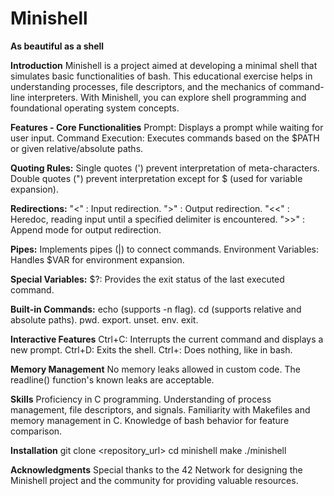 # Minishell
**As beautiful as a shell**

**Introduction**
Minishell is a project aimed at developing a minimal shell that simulates basic functionalities of bash. This educational exercise helps in understanding processes, file descriptors, and the mechanics of command-line interpreters. With Minishell, you can explore shell programming and foundational operating system concepts.

**Features - Core Functionalities**
Prompt: Displays a prompt while waiting for user input.
Command Execution: Executes commands based on the $PATH or given relative/absolute paths.

**Quoting Rules:**
Single quotes (') prevent interpretation of meta-characters.
Double quotes (") prevent interpretation except for $ (used for variable expansion).

**Redirections:**
"<" : Input redirection.
">" : Output redirection.
"<<" : Heredoc, reading input until a specified delimiter is encountered.
">>" : Append mode for output redirection.

**Pipes:**
Implements pipes (|) to connect commands.
Environment Variables: Handles $VAR for environment expansion.

**Special Variables:**
$?: Provides the exit status of the last executed command.

**Built-in Commands:**
echo (supports -n flag).
cd (supports relative and absolute paths).
pwd.
export.
unset.
env.
exit.

**Interactive Features**
Ctrl+C: Interrupts the current command and displays a new prompt.
Ctrl+D: Exits the shell.
Ctrl+\: Does nothing, like in bash.

**Memory Management**
No memory leaks allowed in custom code.
The readline() function's known leaks are acceptable.

**Skills**
Proficiency in C programming.
Understanding of process management, file descriptors, and signals.
Familiarity with Makefiles and memory management in C.
Knowledge of bash behavior for feature comparison.

**Installation**
git clone <repository_url>
cd minishell
make
./minishell

**Acknowledgments**
Special thanks to the 42 Network for designing the Minishell project and the community for providing valuable resources.

